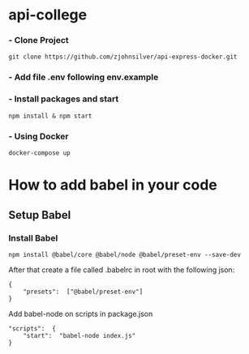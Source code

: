 # api-college


### - Clone Project
`git clone https://github.com/zjohnsilver/api-express-docker.git`
    
### - Add file .env following env.example

### - Install packages and start
`npm install & npm start`

### - Using Docker

`docker-compose up`

# How to add babel in your code

## Setup Babel

### Install Babel

	npm install @babel/core @babel/node @babel/preset-env --save-dev
	
After that create a file called .babelrc in root with the following json:
```
{
	"presets":  ["@babel/preset-env"]
}
```
Add babel-node on scripts in package.json
```
"scripts":  {
	"start":  "babel-node index.js"
}
```